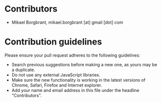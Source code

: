 # Contributors
- Mikael Borgbrant, mikael.borgbrant [at] gmail [dot] com

# Contribution guidelines
Please ensure your pull request adheres to the following guidelines:
- Search previous suggestions before making a new one, as yours may be a duplicate.
- Do not use any external JavaScript libraries.
- Make sure the new functionality is working in the latest versions of Chrome, Safari, Firefox and Internet explorer.
- Add your name and email address in this file under the headline "Contributors".